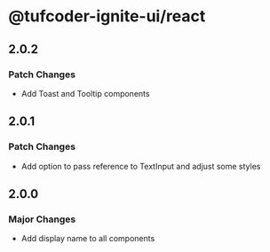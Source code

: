 # @tufcoder-ignite-ui/react

## 2.0.2

### Patch Changes

- Add Toast and Tooltip components

## 2.0.1

### Patch Changes

- Add option to pass reference to TextInput and adjust some styles

## 2.0.0

### Major Changes

- Add display name to all components
